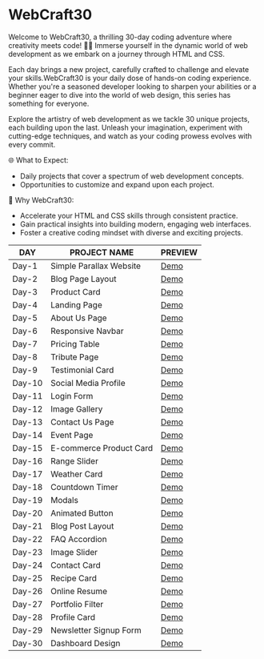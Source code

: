 # WebCraft30

Welcome to WebCraft30, a thrilling 30-day coding adventure where creativity meets code! 🚀✨ Immerse yourself in the dynamic world of web development as we embark on a journey through HTML and CSS.

Each day brings a new project, carefully crafted to challenge and elevate your skills.WebCraft30 is your daily dose of hands-on coding experience. Whether you're a seasoned developer looking to sharpen your abilities or a beginner eager to dive into the world of web design, this series has something for everyone.

Explore the artistry of web development as we tackle 30 unique projects, each building upon the last. Unleash your imagination, experiment with cutting-edge techniques, and watch as your coding prowess evolves with every commit.

🌐 What to Expect:
- Daily projects that cover a spectrum of web development concepts.
- Opportunities to customize and expand upon each project.

🚀 Why WebCraft30:
- Accelerate your HTML and CSS skills through consistent practice.
- Gain practical insights into building modern, engaging web interfaces.
- Foster a creative coding mindset with diverse and exciting projects.

| DAY | PROJECT NAME | PREVIEW |
|-----|--------------|---------|
|Day-1| Simple Parallax Website | [Demo](https://manuacharya55.github.io/WebCraft30/Day-1/)|
|Day-2| Blog Page Layout | [Demo](https://manuacharya55.github.io/WebCraft30/Day-2/)|
|Day-3| Product Card | [Demo](https://manuacharya55.github.io/WebCraft30/Day-3/)|
|Day-4| Landing Page | [Demo](https://manuacharya55.github.io/WebCraft30/Day-4/)|
|Day-5| About Us Page | [Demo](https://manuacharya55.github.io/WebCraft30/Day-5/)|
|Day-6| Responsive Navbar | [Demo](https://manuacharya55.github.io/WebCraft30/Day-6/)|
|Day-7| Pricing Table |  [Demo](https://manuacharya55.github.io/WebCraft30/Day-7/)|
|Day-8| Tribute Page | [Demo](https://manuacharya55.github.io/WebCraft30/Day-8/)|
|Day-9| Testimonial Card | [Demo](https://manuacharya55.github.io/WebCraft30/Day-9/)|
|Day-10| Social Media Profile | [Demo](https://manuacharya55.github.io/WebCraft30/Day-10/)|
|Day-11| Login Form | [Demo](https://manuacharya55.github.io/WebCraft30/Day-11/)|
|Day-12| Image Gallery | [Demo](https://manuacharya55.github.io/WebCraft30/Day-12/)|
|Day-13| Contact Us Page | [Demo](https://manuacharya55.github.io/WebCraft30/Day-13/)|
|Day-14| Event Page | [Demo](https://manuacharya55.github.io/WebCraft30/Day-14/)|
|Day-15| E-commerce Product Card | [Demo](https://manuacharya55.github.io/WebCraft30/Day-15/)|
|Day-16| Range Slider | [Demo](https://manuacharya55.github.io/WebCraft30/Day-16/)|
|Day-17| Weather Card | [Demo](https://manuacharya55.github.io/WebCraft30/Day-17/)|
|Day-18| Countdown Timer | [Demo](https://manuacharya55.github.io/WebCraft30/Day-18/)|
|Day-19| Modals | [Demo](https://manuacharya55.github.io/WebCraft30/Day-19/)|
|Day-20| Animated Button | [Demo](https://manuacharya55.github.io/WebCraft30/Day-20/)|
|Day-21| Blog Post Layout | [Demo](https://manuacharya55.github.io/WebCraft30/Day-21/)|
|Day-22| FAQ Accordion | [Demo](https://manuacharya55.github.io/WebCraft30/Day-22/)|
|Day-23| Image Slider | [Demo](https://manuacharya55.github.io/WebCraft30/Day-23/)|
|Day-24| Contact Card | [Demo](https://manuacharya55.github.io/WebCraft30/Day-24/)|
|Day-25| Recipe Card | [Demo](https://manuacharya55.github.io/WebCraft30/Day-25/)|
|Day-26| Online Resume | [Demo](https://manuacharya55.github.io/WebCraft30/Day-26/)|
|Day-27| Portfolio Filter | [Demo](https://manuacharya55.github.io/WebCraft30/Day-27/)|
|Day-28| Profile Card | [Demo](https://manuacharya55.github.io/WebCraft30/Day-28/)|
|Day-29| Newsletter Signup Form | [Demo](https://manuacharya55.github.io/WebCraft30/Day-29/)|
|Day-30| Dashboard Design | [Demo](https://manuacharya55.github.io/WebCraft30/Day-30/)|
